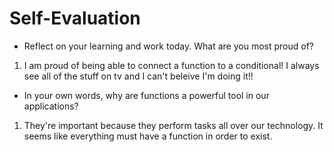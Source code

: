 # Self-Evaluation

- Reflect on your learning and work today. What are you most proud of?
1. I am proud of being able to connect a function to a conditional! I always see all of the stuff on tv and I can't beleive I'm doing it!!
- In your own words, why are functions a powerful tool in our applications?
1. They're important because they perform tasks all over our technology. It seems like everything must have a function in order to exist.